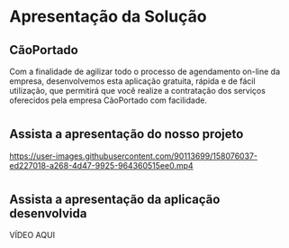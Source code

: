 # Apresentação da Solução

## CãoPortado

Com a finalidade de agilizar todo o processo de agendamento on-line da empresa, desenvolvemos esta aplicação gratuita, rápida e de fácil utilização, que permitirá que você realize a contratação dos serviços oferecidos pela empresa CãoPortado com facilidade.

#

## Assista a apresentação do nosso projeto

https://user-images.githubusercontent.com/90113699/158076037-ed227018-a268-4d47-9925-964360515ee0.mp4

#

## Assista a apresentação da aplicação desenvolvida

VÍDEO AQUI
